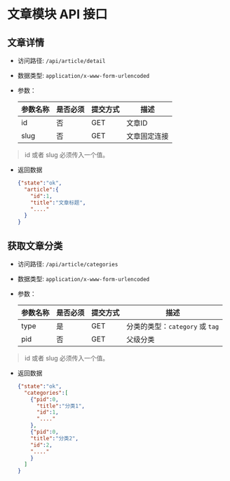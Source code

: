 # 文章模块 API 接口



## 文章详情

- 访问路径: `/api/article/detail`
- 数据类型: `application/x-www-form-urlencoded`
- 参数：

  | 参数名称 | 是否必须| 提交方式 |描述 |  
  | --- | --- | --- | --- |
  | id | 否 | GET | 文章ID |  
  | slug | 否 | GET | 文章固定连接 |  

> id 或者 slug 必须传入一个值。



- 返回数据

  ```json
  {"state":"ok",
    "article":{
      "id":1,
      "title":"文章标题",
      "...."
    }
  }
  ```

## 获取文章分类

- 访问路径: `/api/article/categories`
- 数据类型: `application/x-www-form-urlencoded`
- 参数：

  | 参数名称 | 是否必须| 提交方式 |描述 |  
  | --- | --- | --- | --- |
  | type | 是 | GET | 分类的类型：`category` 或 `tag` |  
  | pid | 否 | GET | 父级分类 |  

> id 或者 slug 必须传入一个值。

- 返回数据

  ```json
  {"state":"ok",
    "categories":[
      {"pid":0,
        "title":"分类1",
        "id":1,
        "...."
      },
      {"pid":0,
      "title":"分类2",
      "id":2,
      "...."
      }
    ]
  }
  ```